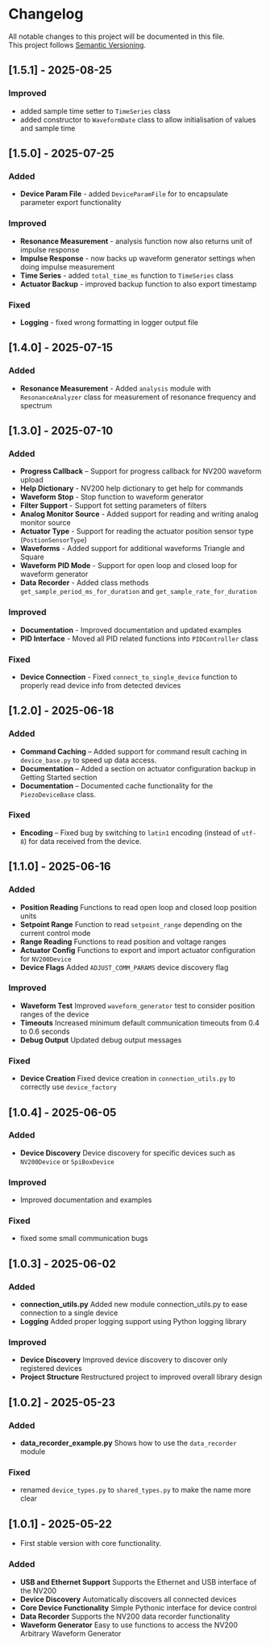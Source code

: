 # Changelog

All notable changes to this project will be documented in this file.  
This project follows [Semantic Versioning](https://semver.org/).

## [1.5.1] - 2025-08-25

### Improved

- added sample time setter to `TimeSeries` class
- added constructor to `WaveformDate` class to allow initialisation of values and sample time

## [1.5.0] - 2025-07-25

### Added

- **Device Param File** - added `DeviceParamFile` for to encapsulate parameter export functionality

### Improved

- **Resonance Measurement** - analysis function now also returns unit of impulse response
- **Impulse Response** - now backs up waveform generator settings when doing impulse measurement
- **Time Series** - added `total_time_ms` function to `TimeSeries` class
- **Actuator Backup** - improved backup function to also export timestamp

### Fixed

- **Logging** - fixed wrong formatting in logger output file

## [1.4.0] - 2025-07-15

### Added

- **Resonance Measurement** - Added `analysis` module with `ResonanceAnalyzer` class for measurement of resonance frequency and spectrum

## [1.3.0] - 2025-07-10

### Added

- **Progress Callback** – Support for progress callback for NV200 waveform upload
- **Help Dictionary** - NV200 help dictionary to get help for commands
- **Waveform Stop** - Stop function to waveform generator
- **Filter Support** - Support fot setting parameters of filters
- **Analog Monitor Source** - Added support for reading and writing analog monitor source
- **Actuator Type** - Support for reading the actuator position sensor type (`PostionSensorType`)
- **Waveforms** - Added support for additional waveforms Triangle and Square
- **Waveform PID Mode** - Support for open loop and closed loop for waveform generator
- **Data Recorder** - Added class methods `get_sample_period_ms_for_duration` and `get_sample_rate_for_duration`

### Improved

- **Documentation** - Improved documentation and updated examples
- **PID Interface** - Moved all PID related functions into `PIDController` class

### Fixed

- **Device Connection** - Fixed `connect_to_single_device` function to properly read device info from detected devices

## [1.2.0] - 2025-06-18

### Added

- **Command Caching** – Added support for command result caching in `device_base.py` to speed up data access.
- **Documentation** – Added a section on actuator configuration backup in Getting Started section
- **Documentation** – Documented cache functionality for the `PiezoDeviceBase` class.

### Fixed

- **Encoding** – Fixed bug by switching to `latin1` encoding (instead of `utf-8`) for data received from the device.

## [1.1.0] - 2025-06-16

### Added

- **Position Reading** Functions to read open loop and closed loop position units
- **Setpoint Range** Function to read `setpoint_range` depending on the current control mode
- **Range Reading** Functions to read position and voltage ranges
- **Actuator Config** Functions to export and import actuator configuration for `NV200Device`
- **Device Flags** Added `ADJUST_COMM_PARAMS` device discovery flag

### Improved

- **Waveform Test** Improved `waveform_generator` test to consider position ranges of the device
- **Timeouts** Increased minimum default communication timeouts from 0.4 to 0.6 seconds
- **Debug Output** Updated debug output messages

### Fixed

- **Device Creation** Fixed device creation in `connection_utils.py` to correctly use `device_factory`

## [1.0.4] - 2025-06-05

### Added

- **Device Discovery** Device discovery for specific devices such as `NV200Device` or `SpiBoxDevice`

### Improved

- Improved documentation and examples

### Fixed

- fixed some small communication bugs

## [1.0.3] - 2025-06-02

### Added

- **connection_utils.py** Added new module connection_utils.py to ease connection to a single device
- **Logging** Added proper logging support using Python logging library

### Improved

- **Device Discovery** Improved device discovery to discover only registered devices
- **Project Structure** Restructured project to improved overall library design

## [1.0.2] - 2025-05-23

### Added

- **data_recorder_example.py** Shows how to use the `data_recorder` module

### Fixed

- renamed `device_types.py` to `shared_types.py` to make the name more clear

## [1.0.1] - 2025-05-22

- First stable version with core functionality.

### Added

- **USB and Ethernet Support** Supports the Ethernet and USB interface of the NV200
- **Device Discovery** Automatically discovers all connected devices
- **Core Device Functionality** Simple Pythonic interface for device control
- **Data Recorder** Supports the NV200 data recorder functionality
- **Waveform Generator** Easy to use functions to access the NV200 Arbitrary Waveform Generator
